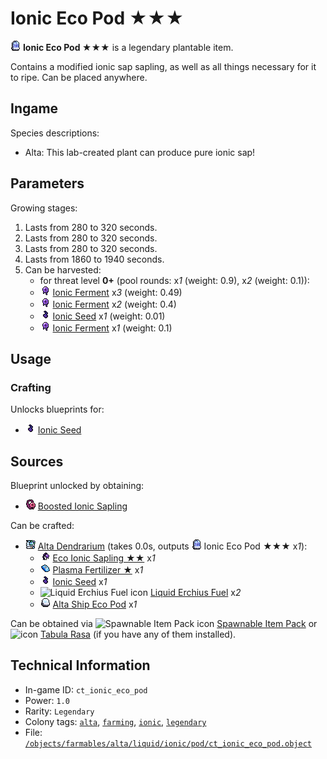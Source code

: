 # Ionic Eco Pod ★★★

<img src="https://raw.githubusercontent.com/Ceterai/Enternia/main/objects/farmables/alta/liquid/ionic/pod/icon.png" alt="Ionic Eco Pod ★★★ icon" loading="lazy" height="16px" width="auto" /> **Ionic Eco Pod ★★★** is a legendary plantable item.

Contains a modified ionic sap sapling, as well as all things necessary for it to ripe. Can be placed anywhere.

## Ingame

Species descriptions:

- Alta: This lab-created plant can produce pure ionic sap!

## Parameters

Growing stages:

1. Lasts from 280 to 320 seconds.
2. Lasts from 280 to 320 seconds.
3. Lasts from 280 to 320 seconds.
4. Lasts from 1860 to 1940 seconds.
5. Can be harvested:
   - for threat level **0+** (pool rounds: x*1* (weight: 0.9), x*2* (weight: 0.1)):
   - <img src="https://raw.githubusercontent.com/Ceterai/Enternia/main/items/generic/produce/ct_ionic_sap.png" alt="Ionic Ferment icon" loading="lazy" height="16px" width="auto" /> [Ionic Ferment](https://ceterai.github.io/MyEnternia/Wiki/IonicFerment) x*3* (weight: 0.49)
   - <img src="https://raw.githubusercontent.com/Ceterai/Enternia/main/items/generic/produce/ct_ionic_sap.png" alt="Ionic Ferment icon" loading="lazy" height="16px" width="auto" /> [Ionic Ferment](https://ceterai.github.io/MyEnternia/Wiki/IonicFerment) x*2* (weight: 0.4)
   - <img src="https://raw.githubusercontent.com/Ceterai/Enternia/main/objects/farmables/alta/liquid/ionic/icon.png" alt="Ionic Seed icon" loading="lazy" height="16px" width="auto" /> [Ionic Seed](https://ceterai.github.io/MyEnternia/Wiki/IonicSeed) x*1* (weight: 0.01)
   - <img src="https://raw.githubusercontent.com/Ceterai/Enternia/main/items/generic/produce/ct_ionic_sap.png" alt="Ionic Ferment icon" loading="lazy" height="16px" width="auto" /> [Ionic Ferment](https://ceterai.github.io/MyEnternia/Wiki/IonicFerment) x*1* (weight: 0.1)

## Usage

### Crafting

Unlocks blueprints for:

- <img src="https://raw.githubusercontent.com/Ceterai/Enternia/main/objects/farmables/alta/liquid/ionic/icon.png" alt="Ionic Seed icon" loading="lazy" height="16px" width="auto" /> [Ionic Seed](https://ceterai.github.io/MyEnternia/Wiki/IonicSeed)

## Sources

Blueprint unlocked by obtaining:

- <img src="https://raw.githubusercontent.com/Ceterai/Enternia/main/objects/farmables/alta/liquid/ionic/boosted/icon.png" alt="Boosted Ionic Sapling icon" loading="lazy" height="16px" width="auto" /> [Boosted Ionic Sapling](https://ceterai.github.io/MyEnternia/Wiki/BoostedIonicSapling)

Can be crafted:

- ![ ](https://raw.githubusercontent.com/Ceterai/Enternia/main/objects/alta/crafting/dendrarium/icon.png) [Alta Dendrarium](https://ceterai.github.io/MyEnternia/Wiki/AltaDendrarium) (takes 0.0s, outputs <img src="https://raw.githubusercontent.com/Ceterai/Enternia/main/objects/farmables/alta/liquid/ionic/pod/icon.png" alt="Ionic Eco Pod ★★★ icon" loading="lazy" height="16px" width="auto" /> Ionic Eco Pod ★★★ x*1*):
  - <img src="https://raw.githubusercontent.com/Ceterai/Enternia/main/objects/farmables/alta/liquid/ionic/eco/icon.png" alt="Eco Ionic Sapling ★★ icon" loading="lazy" height="16px" width="auto" /> [Eco Ionic Sapling ★★](https://ceterai.github.io/MyEnternia/Wiki/EcoIonicSapling) x*1*
  - <img src="https://raw.githubusercontent.com/Ceterai/Enternia/main/items/active/alta/tools/fertilize/ct_plasma_fertilizer.png" alt="Plasma Fertilizer ★ icon" loading="lazy" height="16px" width="auto" /> [Plasma Fertilizer ★](https://ceterai.github.io/MyEnternia/Wiki/PlasmaFertilizer) x*1*
  - <img src="https://raw.githubusercontent.com/Ceterai/Enternia/main/objects/farmables/alta/liquid/ionic/icon.png" alt="Ionic Seed icon" loading="lazy" height="16px" width="auto" /> [Ionic Seed](https://ceterai.github.io/MyEnternia/Wiki/IonicSeed) x*1*
  - <img src="https://starbounder.org/mediawiki/images/5/55/Liquid_Erchius_Fuel.png" alt="Liquid Erchius Fuel icon" loading="lazy" height="14px" width="10px" /> [Liquid Erchius Fuel](https://starbounder.org/Liquid_Erchius_Fuel) x*2*
  - <img src="https://raw.githubusercontent.com/Ceterai/Enternia/main/objects/alta/special/tools/pods/ship/icon.png" alt="Alta Ship Eco Pod icon" loading="lazy" height="16px" width="auto" /> [Alta Ship Eco Pod](https://ceterai.github.io/MyEnternia/Wiki/AltaShipEcoPod) x*1*

Can be obtained via <img src="https://raw.githubusercontent.com/Silverfeelin/Starbound-SpawnableItemPack/master/interface/sip/iconSmall.png" alt="Spawnable Item Pack icon" width="18" height="14"/> [Spawnable Item Pack](https://steamcommunity.com/sharedfiles/filedetails/?id=733665104) or <img src="https://steamuserimages-a.akamaihd.net/ugc/263843960696222713/3EC9A7C005541F7D577EBCB8C5736B4EFC9973D6/" alt="icon" width="8" height="12"/> [Tabula Rasa](https://community.playstarbound.com/resources/the-tabula-rasa.3222/) (if you have any of them installed).

## Technical Information

- In-game ID: `ct_ionic_eco_pod`
- Power: `1.0`
- Rarity: `Legendary`
- Colony tags: [`alta`](https://ceterai.github.io/MyEnternia/Wiki/Tags/Alta), [`farming`](https://ceterai.github.io/MyEnternia/Wiki/Tags/Farming), [`ionic`](https://ceterai.github.io/MyEnternia/Wiki/Tags/Ionic), [`legendary`](https://ceterai.github.io/MyEnternia/Wiki/Tags/Legendary)
- File: [`/objects/farmables/alta/liquid/ionic/pod/ct_ionic_eco_pod.object`](https://github.com/Ceterai/Enternia/blob/main/objects/farmables/alta/liquid/ionic/pod/ct_ionic_eco_pod.object)
